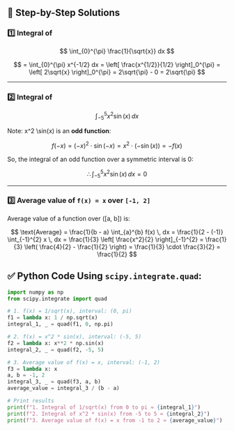 
## 📘 Step-by-Step Solutions

### 1️⃣ Integral of
$$
\int_{0}^{\pi} \frac{1}{\sqrt{x}}  dx
$$

$$
= \int_{0}^{\pi} x^{-1/2}  dx
= \left[ \frac{x^{1/2}}{1/2} \right]_0^{\pi}
= \left[ 2\sqrt{x} \right]_0^{\pi}
= 2\sqrt{\pi} - 0
= 2\sqrt{\pi}
$$

---

### 2️⃣ Integral of 

$$
\int_{-5}^{5} x^2 \sin(x) \, dx
$$

Note: x^2 \sin(x) is an **odd function**:

$$
f(-x) = (-x)^2 \cdot \sin(-x) = x^2 \cdot (-\sin(x)) = -f(x)
$$

So, the integral of an odd function over a symmetric interval is 0:

$$
\therefore \int_{-5}^{5} x^2 \sin(x) \, dx = 0
$$

---

### 3️⃣ Average value of `f(x) = x` over `[-1, 2]`

Average value of a function over \([a, b]\) is:

$$
\text{Average} = \frac{1}{b - a} \int_{a}^{b} f(x) \, dx
= \frac{1}{2 - (-1)} \int_{-1}^{2} x \, dx
= \frac{1}{3} \left[ \frac{x^2}{2} \right]_{-1}^{2}
= \frac{1}{3} \left( \frac{4}{2} - \frac{1}{2} \right)
= \frac{1}{3} \cdot \frac{3}{2}
= \frac{1}{2}
$$



## ✅ Python Code Using `scipy.integrate.quad`:

```python
import numpy as np
from scipy.integrate import quad

# 1. f(x) = 1/sqrt(x), interval: (0, pi)
f1 = lambda x: 1 / np.sqrt(x)
integral_1, _ = quad(f1, 0, np.pi)

# 2. f(x) = x^2 * sin(x), interval: (-5, 5)
f2 = lambda x: x**2 * np.sin(x)
integral_2, _ = quad(f2, -5, 5)

# 3. Average value of f(x) = x, interval: (-1, 2)
f3 = lambda x: x
a, b = -1, 2
integral_3, _ = quad(f3, a, b)
average_value = integral_3 / (b - a)

# Print results
print(f"1. Integral of 1/sqrt(x) from 0 to pi ≈ {integral_1}")
print(f"2. Integral of x^2 * sin(x) from -5 to 5 ≈ {integral_2}")
print(f"3. Average value of f(x) = x from -1 to 2 ≈ {average_value}")
```
